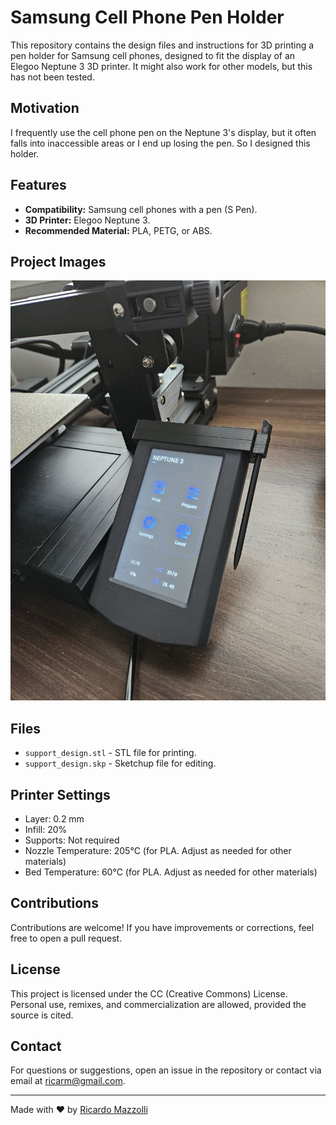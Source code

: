 # Samsung Cell Phone Pen Holder

This repository contains the design files and instructions for 3D printing a pen holder for Samsung cell phones, designed to fit the display of an Elegoo Neptune 3 3D printer. It might also work for other models, but this has not been tested.

## Motivation

I frequently use the cell phone pen on the Neptune 3's display, but it often falls into inaccessible areas or I end up losing the pen. So I designed this holder.

## Features

- **Compatibility:** Samsung cell phones with a pen (S Pen).
- **3D Printer:** Elegoo Neptune 3.
- **Recommended Material:** PLA, PETG, or ABS.

## Project Images

![Pen Holder](images/view.jpg)

## Files

- `support_design.stl` - STL file for printing.
- `support_design.skp` - Sketchup file for editing.

## Printer Settings
   - Layer: 0.2 mm
   - Infill: 20%
   - Supports: Not required
   - Nozzle Temperature: 205°C (for PLA. Adjust as needed for other materials)
   - Bed Temperature: 60°C (for PLA. Adjust as needed for other materials)

## Contributions

Contributions are welcome! If you have improvements or corrections, feel free to open a pull request.

## License

This project is licensed under the CC (Creative Commons) License. Personal use, remixes, and commercialization are allowed, provided the source is cited.

## Contact

For questions or suggestions, open an issue in the repository or contact via email at [ricarm@gmail.com](mailto:ricarm@gmail.com).

---

Made with ❤️ by [Ricardo Mazzolli](https://github.com/illozzam)
